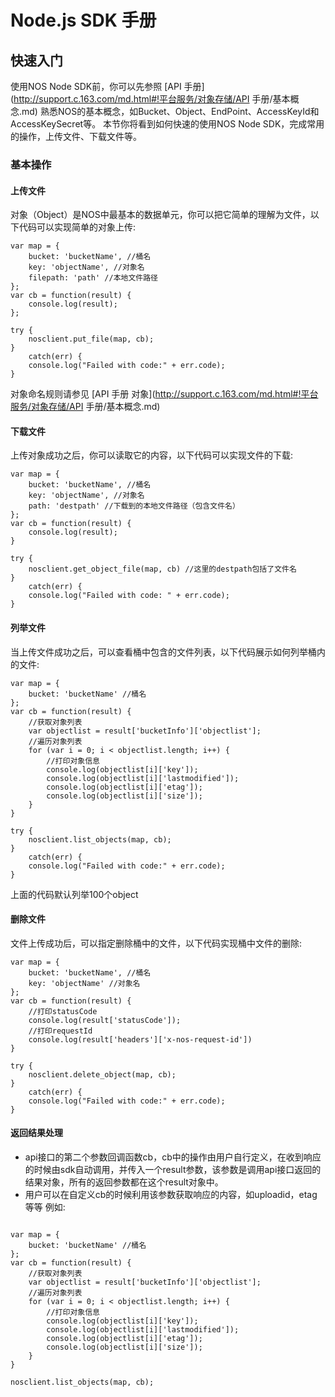 # Node.js SDK 手册

## 快速入门

使用NOS Node SDK前，你可以先参照 [API 手册](http://support.c.163.com/md.html#!平台服务/对象存储/API 手册/基本概念.md) 熟悉NOS的基本概念，如Bucket、Object、EndPoint、AccessKeyId和AccessKeySecret等。 本节你将看到如何快速的使用NOS Node SDK，完成常用的操作，上传文件、下载文件等。

### 基本操作

#### 上传文件

对象（Object）是NOS中最基本的数据单元，你可以把它简单的理解为文件，以下代码可以实现简单的对象上传:

    var map = {
        bucket: 'bucketName', //桶名
        key: 'objectName', //对象名
        filepath: 'path' //本地文件路径
    };
    var cb = function(result) {
        console.log(result);
    };
    
    try {
        nosclient.put_file(map, cb);
    }
        catch(err) {
        console.log("Failed with code:" + err.code);
    }

对象命名规则请参见 [API 手册 对象](http://support.c.163.com/md.html#!平台服务/对象存储/API 手册/基本概念.md)

#### 下载文件

上传对象成功之后，你可以读取它的内容，以下代码可以实现文件的下载:

    var map = {
        bucket: 'bucketName', //桶名
        key: 'objectName', //对象名
        path: 'destpath' //下载到的本地文件路径（包含文件名）
    };
    var cb = function(result) {
        console.log(result);
    }
    
    try {
        nosclient.get_object_file(map, cb) //这里的destpath包括了文件名
    }
        catch(err) {
        console.log("Failed with code: " + err.code);
    }

#### 列举文件

当上传文件成功之后，可以查看桶中包含的文件列表，以下代码展示如何列举桶内的文件:

    var map = {
        bucket: 'bucketName' //桶名
    };
    var cb = function(result) {
        //获取对象列表
        var objectlist = result['bucketInfo']['objectlist'];
        //遍历对象列表
        for (var i = 0; i < objectlist.length; i++) {
            //打印对象信息
            console.log(objectlist[i]['key']);
            console.log(objectlist[i]['lastmodified']);
            console.log(objectlist[i]['etag']);
            console.log(objectlist[i]['size']);
        }
    }
    
    try {
        nosclient.list_objects(map, cb);
    }
        catch(err) {
        console.log("Failed with code:" + err.code);
    }

上面的代码默认列举100个object

#### 删除文件

文件上传成功后，可以指定删除桶中的文件，以下代码实现桶中文件的删除:

    var map = {
        bucket: 'bucketName', //桶名
        key: 'objectName' //对象名
    };
    var cb = function(result) {
        //打印statusCode
        console.log(result['statusCode']);
        //打印requestId
        console.log(result['headers']['x-nos-request-id'])
    }
    
    try {
        nosclient.delete_object(map, cb);
    }
        catch(err) {
        console.log("Failed with code:" + err.code);
    }

#### 返回结果处理

* api接口的第二个参数回调函数cb，cb中的操作由用户自行定义，在收到响应的时候由sdk自动调用，并传入一个result参数，该参数是调用api接口返回的结果对象，所有的返回参数都在这个result对象中。
* 用户可以在自定义cb的时候利用该参数获取响应的内容，如uploadid，etag等等
例如:

<pre><code>
var map = {
    bucket: 'bucketName' //桶名
};
var cb = function(result) {
    //获取对象列表
    var objectlist = result['bucketInfo']['objectlist'];
    //遍历对象列表
    for (var i = 0; i < objectlist.length; i++) {
        //打印对象信息
        console.log(objectlist[i]['key']);
        console.log(objectlist[i]['lastmodified']);
        console.log(objectlist[i]['etag']);
        console.log(objectlist[i]['size']);
    }
}

nosclient.list_objects(map, cb);
</code></pre>

